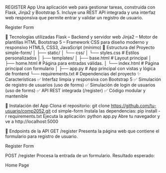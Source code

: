 REGISTER App
Una aplicación web para gestionar tareas, construida con Flask, Jinja2 y Bootstrap 5. Incluye una REST API integrada y una interfaz web responsiva que permite entrar y validar un registro de usuario.

Register Form

🚀 Tecnologías utilizadas
Flask – Backend y servidor web
Jinja2 – Motor de plantillas HTML
Bootstrap 5 – Framework CSS para diseño moderno y responsivo
HTML5, CSS3, JavaScript (mínimo)
📁 Estructura del Proyecto
simple-form/
│
├── static/
│   └── css/
│       └── styles.css         # Estilos personalizados
│
├── templates/
│   ├── base.html              # Layout principal
│   ├── home.html              # Página para entradas válidas.
│   └── index.html             # Página principal con formulario
│
├── app.py                     # App principal con vistas y lógica de frontend
└── requirements.txt           # Dependencias del proyecto
✨ Características
✅ Interfaz limpia y responsiva con Bootstrap 5 ✅ Simulación de registro de usuarios (uso de forms) ✅ Simulación de login de usuarios (uso de forms) ✅ API REST integrada (/register) ✅ Código modular y mantenible

🔧 Instalación del App
Clona el repositorio:
git clone https://github.com/tu-usuario/comp2052.git
cd simple-form
Instala las dependencias:
pip install -r requirements.txt
Ejecuta la aplicación:
python app.py
Abre tu navegador y ve a http://localhost:5000

📡 Endpoints de la API
GET /register
Presenta la página web que contiene el formulario para registro de usuario.

Register Form

POST /register
Procesa la entrada de un formulario. Resultado esperado:

Home Page